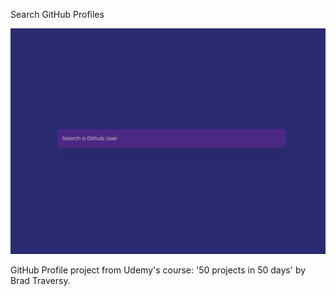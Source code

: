 Search GitHub Profiles

![Design preview image for github profiles project](/images/preview.png)

GitHub Profile project from Udemy's course: '50 projects in 50 days' by Brad Traversy.
